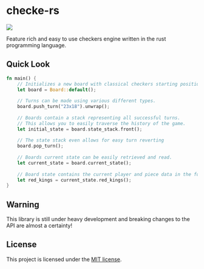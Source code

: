 # checke-rs

![](https://github.com/jsextonn/checke-rs/workflows/build/badge.svg)

Feature rich and easy to use checkers engine written in the rust programming language.

## Quick Look

```rust
fn main() {
    // Initializes a new board with classical checkers starting positions.
    let board = Board::default();
    
    // Turns can be made using various different types.
    board.push_turn("23x18").unwrap();
    
    // Boards contain a stack representing all successful turns. 
    // This allows you to easily traverse the history of the game.
    let initial_state = board.state_stack.front();
    
    // The state stack even allows for easy turn reverting
    board.pop_turn();
    
    // Boards current state can be easily retrieved and read.
    let current_state = board.current_state();
    
    // Board state contains the current player and piece data in the form of bitboards.
    let red_kings = current_state.red_kings();
}
```

## Warning

This library is still under heavy development and breaking changes to the API are almost a certainty!

## License

This project is licensed under the [MIT license].

[mit license]: https://github.com/JSextonn/checke-rs/blob/master/LICENSE